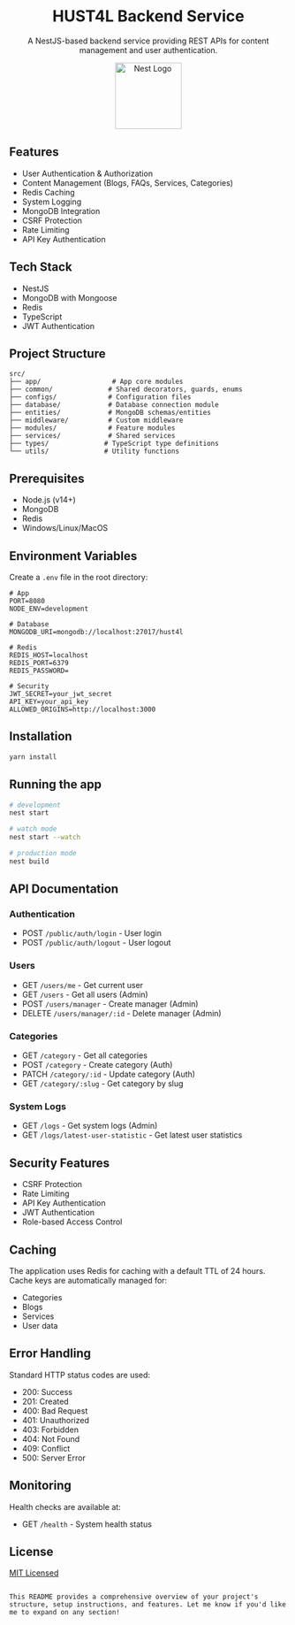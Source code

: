 
<div align="center">

# HUST4L Backend Service

A NestJS-based backend service providing REST APIs for content management and user authentication.

<p align="center">
  <a href="http://nestjs.com/" target="blank"><img src="https://nestjs.com/img/logo-small.svg" width="120" alt="Nest Logo" /></a>
</p>

</div>

## Features

- User Authentication & Authorization
- Content Management (Blogs, FAQs, Services, Categories)
- Redis Caching
- System Logging
- MongoDB Integration
- CSRF Protection
- Rate Limiting
- API Key Authentication

## Tech Stack

- NestJS
- MongoDB with Mongoose
- Redis
- TypeScript
- JWT Authentication

## Project Structure

```plaintext
src/
├── app/                  # App core modules
├── common/              # Shared decorators, guards, enums
├── configs/             # Configuration files
├── database/            # Database connection module
├── entities/            # MongoDB schemas/entities
├── middleware/          # Custom middleware
├── modules/             # Feature modules
├── services/            # Shared services
├── types/              # TypeScript type definitions
└── utils/              # Utility functions
```

## Prerequisites

- Node.js (v14+)
- MongoDB
- Redis
- Windows/Linux/MacOS

## Environment Variables

Create a `.env` file in the root directory:

```env
# App
PORT=8080
NODE_ENV=development

# Database
MONGODB_URI=mongodb://localhost:27017/hust4l

# Redis
REDIS_HOST=localhost
REDIS_PORT=6379
REDIS_PASSWORD=

# Security
JWT_SECRET=your_jwt_secret
API_KEY=your_api_key
ALLOWED_ORIGINS=http://localhost:3000
```

## Installation

```bash
yarn install
```

## Running the app

```bash
# development
nest start

# watch mode
nest start --watch

# production mode
nest build
```

## API Documentation

### Authentication
- POST `/public/auth/login` - User login
- POST `/public/auth/logout` - User logout

### Users
- GET `/users/me` - Get current user
- GET `/users` - Get all users (Admin)
- POST `/users/manager` - Create manager (Admin)
- DELETE `/users/manager/:id` - Delete manager (Admin)

### Categories
- GET `/category` - Get all categories
- POST `/category` - Create category (Auth)
- PATCH `/category/:id` - Update category (Auth)
- GET `/category/:slug` - Get category by slug

### System Logs
- GET `/logs` - Get system logs (Admin)
- GET `/logs/latest-user-statistic` - Get latest user statistics

## Security Features

- CSRF Protection
- Rate Limiting
- API Key Authentication
- JWT Authentication
- Role-based Access Control

## Caching

The application uses Redis for caching with a default TTL of 24 hours. Cache keys are automatically managed for:
- Categories
- Blogs
- Services
- User data

## Error Handling

Standard HTTP status codes are used:
- 200: Success
- 201: Created
- 400: Bad Request
- 401: Unauthorized
- 403: Forbidden
- 404: Not Found
- 409: Conflict
- 500: Server Error

## Monitoring

Health checks are available at:
- GET `/health` - System health status

## License

[MIT Licensed](LICENSE)
```

This README provides a comprehensive overview of your project's structure, setup instructions, and features. Let me know if you'd like me to expand on any section!